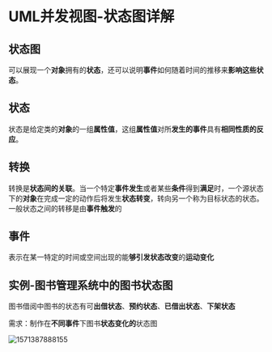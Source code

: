# UML并发视图-状态图详解



## 状态图

可以展现一个**对象**拥有的**状态**，还可以说明**事件**如何随着时间的推移来**影响这些状态**。 

## 状态

状态是给定类的**对象**的一组**属性值**，这组**属性值**对所**发生的事件**具有**相同性质的反应**。 



## 转换

转换是**状态间的关联**。当一个特定**事件发生**或者某些**条件**得到**满足**时，一个源状态下的**对象**在完成一定的动作后将发生**状态转变**，转向另一个称为目标状态的状态。一般状态之间的转移是由**事件触发**的 



## 事件

 表示在某一特定的时间或空间出现的能**够引发状态改变**的**运动变化** 



## 实例-图书管理系统中的图书状态图

 图书借阅中图书的状态有可**出借状态**、**预约状态**、**已借出状态**、**下架状态**

 需求：制作在**不同事件**下图书**状态变化的**状态图  

![1571387888155](C:\Users\JunSIr\AppData\Roaming\Typora\typora-user-images\1571387888155.png)

